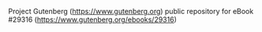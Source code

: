 Project Gutenberg (https://www.gutenberg.org) public repository for eBook #29316 (https://www.gutenberg.org/ebooks/29316)
